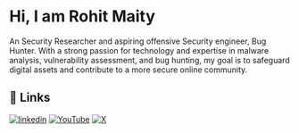 
# Hi, I am Rohit Maity                

An Security Researcher and aspiring offensive Security engineer, Bug Hunter. With a strong passion for technology and expertise in malware analysis, vulnerability assessment, and bug hunting, my goal is to safeguard digital assets and contribute to a more secure online community.


## 🔗 Links
[![linkedin](https://img.shields.io/badge/linkedin-0A66C2?style=for-the-badge&logo=Linkedin&logoColor=white)](https://www.linkedin.com/in/rohitmaity/)
[![YouTube](https://img.shields.io/badge/YouTube-d50000?style=for-the-badge&logo=YouTube&logoColor=white)](https://youtube.com/@therohitshowz)
[![X](https://img.shields.io/badge/X-000000?style=for-the-badge&logo=x&logoColor=white)](https://x.com/rohit_maity_1)

